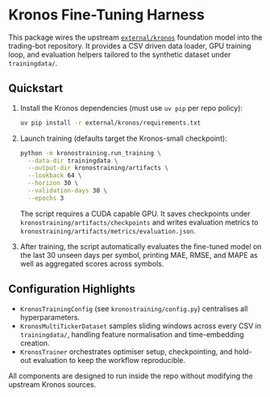# Kronos Fine-Tuning Harness

This package wires the upstream [`external/kronos`](../external/kronos) foundation
model into the trading-bot repository. It provides a CSV driven data loader,
GPU training loop, and evaluation helpers tailored to the synthetic dataset
under `trainingdata/`.

## Quickstart

1. Install the Kronos dependencies (must use `uv pip` per repo policy):

   ```bash
   uv pip install -r external/kronos/requirements.txt
   ```

2. Launch training (defaults target the Kronos-small checkpoint):

   ```bash
   python -m kronostraining.run_training \
     --data-dir trainingdata \
     --output-dir kronostraining/artifacts \
     --lookback 64 \
     --horizon 30 \
     --validation-days 30 \
     --epochs 3
   ```

   The script requires a CUDA capable GPU. It saves checkpoints under
   `kronostraining/artifacts/checkpoints` and writes evaluation metrics to
   `kronostraining/artifacts/metrics/evaluation.json`.

3. After training, the script automatically evaluates the fine-tuned model on
   the last 30 unseen days per symbol, printing MAE, RMSE, and MAPE as well as
   aggregated scores across symbols.

## Configuration Highlights

- `KronosTrainingConfig` (see `kronostraining/config.py`) centralises all
  hyperparameters.
- `KronosMultiTickerDataset` samples sliding windows across every CSV in
  `trainingdata/`, handling feature normalisation and time-embedding creation.
- `KronosTrainer` orchestrates optimiser setup, checkpointing, and hold-out
  evaluation to keep the workflow reproducible.

All components are designed to run inside the repo without modifying the
upstream Kronos sources.
